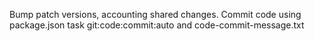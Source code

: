 Bump patch versions, accounting shared changes. Commit code using package.json task git:code:commit:auto and code-commit-message.txt
